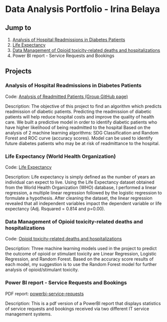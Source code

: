 # Data Analysis Portfolio - Irina Belaya

## Jump to
1. [Analysis of Hospital Readmissions in Diabetes Patients](https://github.com/IrinaBelaya/Projects/blob/main/README.md#analysis-of-hospital-readmissions-in-diabetes-patients)
2. [Life Expectancy](https://github.com/IrinaBelaya/Projects/blob/main/README.md#life-expectancy-world-health-organization)
3. [Data Management of Opioid toxicity-related deaths and hospitalizations](https://github.com/IrinaBelaya/Projects/blob/main/README.md#life-expectancy-world-health-organization)
4. Power BI report - Service Requests and Bookings

## Projects

### Analysis of Hospital Readmissions in Diabetes Patients
Code: [Analysis of Readmitted Patients (Group GitHub page)](https://github.com/DiabetesGroup/Project)

Description: The objective of this project to find an algorithm which predicts readmission of diabetic patients. Predicting the readmission of diabetic patients will help reduce hospital costs and improve the quality of health care.
We built a predictive model in order to identify diabetic patients who have higher likelihood of being readmitted to the hospital
Based on the analysis of 2 machine learning algorithms: SDG Classification and Random Forest and ROC curve (accuracy scores).
Model can be used to identify future diabetes patients who may be at risk of readmittance to the hospital.


### Life Expectancy (World Health Organization)
Code: [Life Expectancy](https://github.com/IrinaBelaya/Life-Expectancy-World-Health-Organization)

Description: Life expectancy is simply defined as the number of years an individual can expect to live. Using the Life Expectancy dataset obtained from the World Health Organization (WHO) database, I performed a linear regression, a multiple linear regression followed by the logistic regression to formulate a hypothesis. After cleaning the dataset, the linear regression revealed that all independent variables impact the dependent variable or life expectancy (Adj. Rsquared = 0.814 and p=0.00). 


### Data Management of Opioid toxicity-related deaths and hospitalizations
Code: [Opioid toxicity-related deaths and hospitalizations](https://github.com/IrinaBelaya/Opioid-toxicity-related-deaths-and-hospitalizations)

Description: Three machine learning models used in the project to predict the outcome of opioid or stimulant toxicity are Linear Regression, Logistic Regression, and Random Forest.
Based on the accuracy score results of each model, my suggestion is to use the Random Forest model for further analysis of opioid/stimulant toxicity.

### Power BI report - Service Requests and Bookings
PDF report: [powerbi-service-requests](https://github.com/IrinaBelaya/powerbi-service-requests/tree/main)

Description: This is a pdf version of a PowerBI report that displays statistics of service requests and bookings received via two different IT service management systems.

